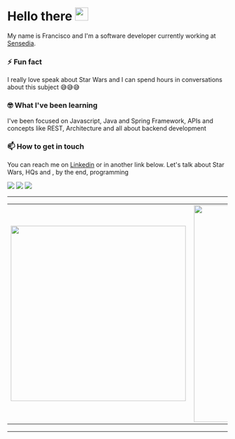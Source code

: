 # Hello there <img src="https://raw.githubusercontent.com/MartinHeinz/MartinHeinz/master/wave.gif" width="30px">


My name is Francisco and I'm a software developer currently working at [Sensedia](https://br.sensedia.com/). 

<!--
**franciscoguinarte/franciscoguinarte** is a ✨ _special_ ✨ repository because its `README.md` (this file) appears on your GitHub profile.

Here are some ideas to get you started:

- 🔭 I’m currently working on @Sensedia
- 🌱 I’m currently learning Java, 
- 👯 I’m looking to collaborate on ...
- 🤔 I’m looking for help with ...
- 💬 Ask me about ...
- 📫 How to reach me: ...
- 😄 Pronouns: ...
- ⚡ Fun fact: ...
-->
 


### ⚡ Fun fact
I really love speak about Star Wars and I can spend hours in conversations about this subject 😅😅😅

### 🤓 What I've been learning
I've been focused on Javascript, Java and Spring Framework, APIs and concepts like REST, Architecture and all about backend development

### 📫 How to get in touch
You can reach me on [Linkedin](https://www.linkedin.com/in/francisco-guinarte/) or in another link below. Let's talk about Star Wars, HQs and , by the end, programming

<div> 

 <a href="https://discord.gg/XCCmYN2A" target="_blank"><img src="https://img.shields.io/badge/Discord-7289DA?style=for-the-badge&logo=discord&logoColor=white" target="_blank"></a> 
  <a href = "mailto:francisco.guinarte@outlook.com.br"><img src="https://img.shields.io/badge/-Gmail-%23333?style=for-the-badge&logo=gmail&logoColor=white" target="_blank"></a>
  <a href="https://www.linkedin.com/in/francisco-guinarte" target="_blank"><img src="https://img.shields.io/badge/-LinkedIn-%230077B5?style=for-the-badge&logo=linkedin&logoColor=white" target="_blank"></a> 
 
</div>


---

<center>
  <table>
    <tr>
        <td><img width="400px" align="left" src="https://github-readme-stats.vercel.app/api/top-langs/?username=franciscoguinarte&hide=html&layout=compact&show_icons=true&theme=dracula" /></td>
        <td><img width="495px" align="left" src="https://github-readme-stats.vercel.app/api?username=franciscoguinarte&hide=contribs&show_icons=true&theme=dracula" /></td>
    </tr>   
  </table>
</center>  

---
